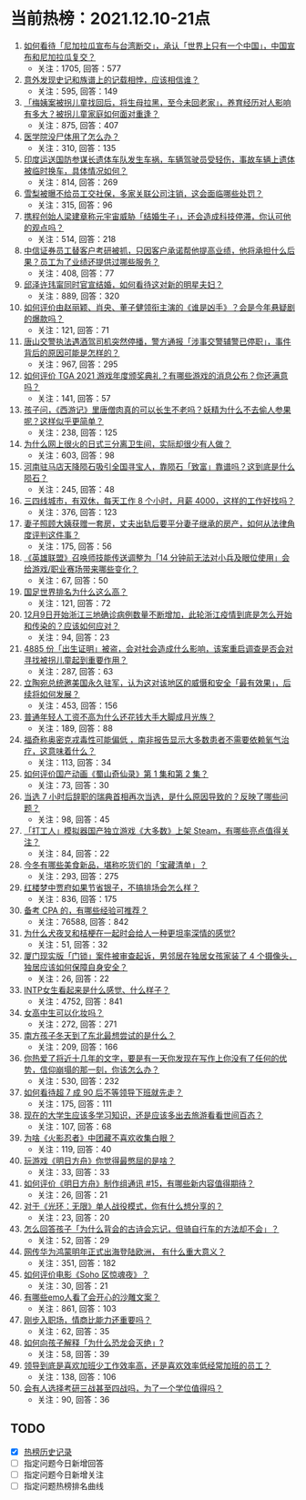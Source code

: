 # 当前热榜：2021.12.10-21点
1. [如何看待「尼加拉瓜宣布与台湾断交」，承认「世界上只有一个中国」，中国宣布和尼加拉瓜复交？](https://www.zhihu.com/question/504963373)
    * 关注：1705, 回答：577
2. [意外发现史记和族谱上的记载相悖，应该相信谁？](https://www.zhihu.com/question/504670127)
    * 关注：595, 回答：149
3. [「梅姨案被拐儿童找回后，将生母拉黑，至今未回老家」，养育经历对人影响有多大？被拐儿童家庭如何面对重逢？](https://www.zhihu.com/question/504440157)
    * 关注：875, 回答：407
4. [医学院没尸体用了怎么办？](https://www.zhihu.com/question/450483622)
    * 关注：310, 回答：135
5. [印度运送国防参谋长遗体车队发生车祸，车辆驾驶员受轻伤，事故车辆上遗体被临时换车，具体情况如何？](https://www.zhihu.com/question/505013848)
    * 关注：814, 回答：269
6. [雪梨被曝不给员工交社保，多家关联公司注销，这会面临哪些处罚？](https://www.zhihu.com/question/504976365)
    * 关注：315, 回答：96
7. [携程创始人梁建章称元宇宙威胁「结婚生子」，还会造成科技停滞，你认可他的观点吗？](https://www.zhihu.com/question/504863295)
    * 关注：514, 回答：218
8. [中信证券员工替客户考研被抓，只因客户承诺帮他提高业绩，他将承担什么后果？员工为了业绩还提供过哪些服务？](https://www.zhihu.com/question/504720471)
    * 关注：408, 回答：77
9. [邱泽许玮甯同时官宣结婚，如何看待这对新的明星夫妇？](https://www.zhihu.com/question/505019683)
    * 关注：889, 回答：320
10. [如何评价由赵丽颖、肖央、董子健领衔主演的《谁是凶手》？会是今年悬疑剧的爆款吗？](https://www.zhihu.com/question/503130436)
    * 关注：121, 回答：71
11. [唐山交警执法遇酒驾司机突然停播，警方通报「涉事交警辅警已停职」，事件背后的原因可能是怎样的？](https://www.zhihu.com/question/504836167)
    * 关注：967, 回答：295
12. [如何评价 TGA 2021 游戏年度颁奖典礼？有哪些游戏的消息公布？你还满意吗？](https://www.zhihu.com/question/504974887)
    * 关注：141, 回答：57
13. [孩子问，《西游记》里唐僧肉真的可以长生不老吗？妖精为什么不去偷人参果呢？这样似乎更简单？](https://www.zhihu.com/question/504205186)
    * 关注：238, 回答：125
14. [为什么网上很火的日式三分离卫生间，实际却很少有人做？](https://www.zhihu.com/question/358076012)
    * 关注：603, 回答：98
15. [河南驻马店天降陨石吸引全国寻宝人，靠陨石「致富」靠谱吗？这到底是什么陨石？](https://www.zhihu.com/question/504686527)
    * 关注：245, 回答：48
16. [三四线城市，有双休，每天工作 8 个小时，月薪 4000，这样的工作好找吗？](https://www.zhihu.com/question/504150297)
    * 关注：376, 回答：123
17. [妻子照顾大姨获赠一套房，丈夫出轨后要平分妻子继承的房产，如何从法律角度评判这件事？](https://www.zhihu.com/question/504791641)
    * 关注：175, 回答：56
18. [《英雄联盟》召唤师技能传送调整为「14 分钟前无法对小兵及眼位使用」会给游戏/职业赛场带来哪些变化？](https://www.zhihu.com/question/504622775)
    * 关注：67, 回答：50
19. [国足世界排名为什么这么高？](https://www.zhihu.com/question/503367780)
    * 关注：121, 回答：72
20. [12月9日开始浙江三地确诊病例数量不断增加，此轮浙江疫情到底是怎么开始和传染的？应该如何应对？](https://www.zhihu.com/question/504609466)
    * 关注：94, 回答：23
21. [4885 份「出生证明」被盗，会对社会造成什么影响，该案重启调查是否会对寻找被拐儿童起到重要作用？](https://www.zhihu.com/question/504543653)
    * 关注：287, 回答：63
22. [立陶宛总统邀美国永久驻军，认为这对该地区的威慑和安全「最有效果」，后续将如何发展？](https://www.zhihu.com/question/505077631)
    * 关注：453, 回答：156
23. [普通年轻人工资不高为什么还花钱大手大脚成月光族？](https://www.zhihu.com/question/501622321)
    * 关注：189, 回答：88
24. [福奇称奥密克戎毒性可能偏低 ，南非报告显示大多数患者不需要依赖氧气治疗，这意味着什么？](https://www.zhihu.com/question/504232899)
    * 关注：113, 回答：34
25. [如何评价国产动画《蜀山奇仙录》第 1 集和第 2 集？](https://www.zhihu.com/question/504132367)
    * 关注：73, 回答：30
26. [当选 7 小时后辞职的瑞典首相再次当选，是什么原因导致的？反映了哪些问题？](https://www.zhihu.com/question/502534599)
    * 关注：98, 回答：45
27. [「打工人」模拟器国产独立游戏《大多数》上架 Steam，有哪些亮点值得关注？](https://www.zhihu.com/question/504379982)
    * 关注：84, 回答：22
28. [今冬有哪些美食新品，堪称吃货们的「宝藏清单」？](https://www.zhihu.com/question/504923116)
    * 关注：293, 回答：275
29. [红楼梦中贾府如果节省银子，不搞排场会怎么样？](https://www.zhihu.com/question/496567576)
    * 关注：836, 回答：175
30. [备考 CPA 的，有哪些经验可推荐？](https://www.zhihu.com/question/19637333)
    * 关注：76588, 回答：842
31. [为什么犬夜叉和桔梗在一起时会给人一种更坦率深情的感觉?](https://www.zhihu.com/question/358586707)
    * 关注：51, 回答：32
32. [厦门现实版「门锁」案件被审查起诉，男邻居在独居女孩家装了 4 个摄像头，独居应该如何保障自身安全？](https://www.zhihu.com/question/505062503)
    * 关注：26, 回答：22
33. [INTP女生看起来是什么感觉、什么样子？](https://www.zhihu.com/question/54689409)
    * 关注：4752, 回答：841
34. [女高中生可以化妆吗？](https://www.zhihu.com/question/502079450)
    * 关注：272, 回答：271
35. [南方孩子冬天到了东北最想尝试的是什么？](https://www.zhihu.com/question/500848633)
    * 关注：209, 回答：166
36. [你热爱了将近十几年的文字，要是有一天你发现在写作上你没有了任何的优势，信仰崩塌的那一刻，你该怎么办？](https://www.zhihu.com/question/488635905)
    * 关注：530, 回答：232
37. [如何看待超 7 成 90 后不等领导下班就先走？](https://www.zhihu.com/question/504248587)
    * 关注：175, 回答：111
38. [现在的大学生应该多学习知识，还是应该多出去旅游看看世间百态？](https://www.zhihu.com/question/503354851)
    * 关注：107, 回答：68
39. [为啥《火影忍者》中团藏不喜欢收集白眼？](https://www.zhihu.com/question/504061866)
    * 关注：119, 回答：40
40. [玩游戏《明日方舟》你觉得最憋屈的是啥？](https://www.zhihu.com/question/499026311)
    * 关注：33, 回答：33
41. [如何评价《明日方舟》制作组通讯 #15，有哪些新内容值得期待？](https://www.zhihu.com/question/504602971)
    * 关注：26, 回答：21
42. [对于《光环：无限》单人战役模式，你有什么想分享的？](https://www.zhihu.com/question/504742025)
    * 关注：23, 回答：20
43. [怎么回答孩子「为什么背会的古诗会忘记，但骑自行车的方法却不会」？](https://www.zhihu.com/question/500042910)
    * 关注：52, 回答：29
44. [网传华为鸿蒙明年正式出海登陆欧洲， 有什么重大意义？](https://www.zhihu.com/question/504414610)
    * 关注：351, 回答：182
45. [如何评价电影《Soho 区惊魂夜》？](https://www.zhihu.com/question/461143545)
    * 关注：30, 回答：21
46. [有哪些emo人看了会开心的沙雕文案？](https://www.zhihu.com/question/496219065)
    * 关注：861, 回答：103
47. [刚步入职场，情商比能力还重要吗？](https://www.zhihu.com/question/501421591)
    * 关注：62, 回答：35
48. [如何向孩子解释「为什么恐龙会灭绝」?](https://www.zhihu.com/question/498110448)
    * 关注：58, 回答：39
49. [领导到底是喜欢加班少工作效率高，还是喜欢效率低经常加班的员工？](https://www.zhihu.com/question/504130103)
    * 关注：138, 回答：106
50. [会有人选择考研三战甚至四战吗，为了一个学位值得吗？](https://www.zhihu.com/question/504535442)
    * 关注：90, 回答：36
## TODO
* [x] [热榜历史记录](hot_history/AllHot.md)
* [ ] 指定问题今日新增回答
* [ ] 指定问题今日新增关注
* [ ] 指定问题热榜排名曲线
